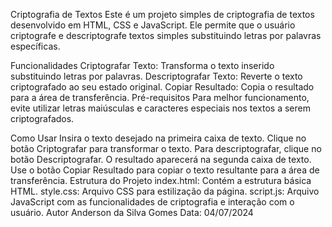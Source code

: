 Criptografia de Textos
Este é um projeto simples de criptografia de textos desenvolvido em HTML, CSS e JavaScript. Ele permite que o usuário criptografe e descriptografe textos simples substituindo letras por palavras específicas.

Funcionalidades
Criptografar Texto: Transforma o texto inserido substituindo letras por palavras.
Descriptografar Texto: Reverte o texto criptografado ao seu estado original.
Copiar Resultado: Copia o resultado para a área de transferência.
Pré-requisitos
Para melhor funcionamento, evite utilizar letras maiúsculas e caracteres especiais nos textos a serem criptografados.

Como Usar
Insira o texto desejado na primeira caixa de texto.
Clique no botão Criptografar para transformar o texto.
Para descriptografar, clique no botão Descriptografar.
O resultado aparecerá na segunda caixa de texto.
Use o botão Copiar Resultado para copiar o texto resultante para a área de transferência.
Estrutura do Projeto
index.html: Contém a estrutura básica HTML.
style.css: Arquivo CSS para estilização da página.
script.js: Arquivo JavaScript com as funcionalidades de criptografia e interação com o usuário.
Autor
Anderson da Silva Gomes
Data: 04/07/2024
